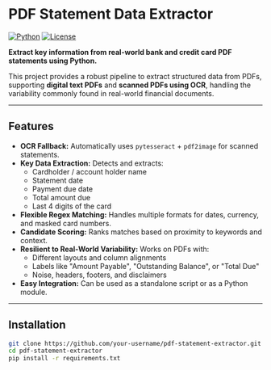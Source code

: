 # PDF Statement Data Extractor

[![Python](https://img.shields.io/badge/Python-3.8%2B-blue)](https://www.python.org/) 
[![License](https://img.shields.io/badge/License-MIT-green)](LICENSE)

**Extract key information from real-world bank and credit card PDF statements using Python.**

This project provides a robust pipeline to extract structured data from PDFs, supporting **digital text PDFs** and **scanned PDFs using OCR**, handling the variability commonly found in real-world financial documents.

---

## Features

- **OCR Fallback:** Automatically uses `pytesseract` + `pdf2image` for scanned statements.
- **Key Data Extraction:** Detects and extracts:
  - Cardholder / account holder name
  - Statement date
  - Payment due date
  - Total amount due
  - Last 4 digits of the card
- **Flexible Regex Matching:** Handles multiple formats for dates, currency, and masked card numbers.
- **Candidate Scoring:** Ranks matches based on proximity to keywords and context.
- **Resilient to Real-World Variability:** Works on PDFs with:
  - Different layouts and column alignments
  - Labels like "Amount Payable", "Outstanding Balance", or "Total Due"
  - Noise, headers, footers, and disclaimers
- **Easy Integration:** Can be used as a standalone script or as a Python module.

---

## Installation

```bash
git clone https://github.com/your-username/pdf-statement-extractor.git
cd pdf-statement-extractor
pip install -r requirements.txt
